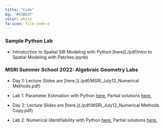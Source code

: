 ```yaml
---
title: "Code"
bg: '#63BD2F'
color: white
fa-icon: file-code-o 
---
```

<!-- fa-icon can be set to any from http://fortawesome.github.io/Font-Awesome/icons/ -->

### Sample Python Lab
* Introduction to Spatial SIR Modeling with Python [here](./pdf/Intro to Spatial Modeling with Patches.ipynb)

### MSRI Summer School 2022: Algebraic Geometry Labs
* Day 1: Lecture Slides are [here.](./pdf/MSRI_July12_Numerical Methods.pdf)
* Lab 1: Parameter Estimation with Python [here.](./pdf/JupyterLab_MSRI2022_with_NO_answers.ipynb) Partial solutions [here.](./pdf/JupyterLab_MSRI2022_with_answers.pdf)

* Day 2: Lecture Slides are [here.](./pdf/MSRI_July12_Numerical Methods Copy.pdf)
* Lab 2: Numerical Identifiability with Python [here.](./pdf/JupyterLab_MSRI2022B_with_NO_answers.ipynb) Partial solutions [here.](./pdf/JupyterLab_MSRI2022B_with_answers.pdf)
